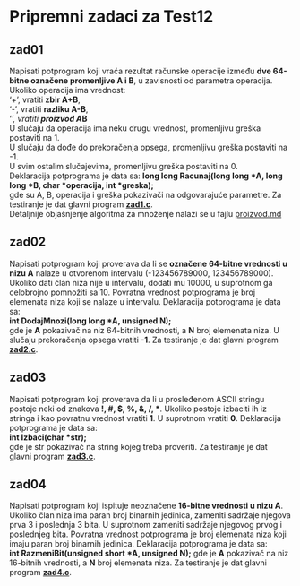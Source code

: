 # Pripremni zadaci za Test12
## zad01
Napisati potprogram koji vraća rezultat računske operacije između <b>dve 64-bitne označene promenljive A i B</b>, u zavisnosti od parametra operacija. Ukoliko operacija ima vrednost:   
	‘+’, vratiti <b>zbir A+B</b>,   
	‘-’, vratiti <b>razliku A-B</b>,   
	‘*’, vratiti <b>proizvod A*B</b>   
U slučaju da operacija ima neku drugu vrednost, promenljivu greška postaviti na 1.   
U slučaju da dođe do prekoračenja opsega, promenljivu greška postaviti na -1.   
U svim ostalim slučajevima, promenljivu greška postaviti na 
0.   
Deklaracija potprograma je data sa:
<b>long long Racunaj(long long *A, long long *B, char *operacija, int *greska);</b>   
gde su A, B, operacija i greška pokazivači na odgovarajuće parametre. Za testiranje je dat glavni program [<b>zad1.c</b>](./zad1.c).   
Detaljnije objašnjenje algoritma za množenje nalazi se u fajlu [proizvod.md](./proizvod.md)
## zad02
Napisati potprogram koji proverava da li se <b>označene 64-bitne vrednosti u nizu A</b> nalaze u otvorenom intervalu (-123456789000, 123456789000). Ukoliko dati član niza nije u intervalu, dodati mu 10000, u suprotnom ga celobrojno pomnožiti sa 10. Povratna vrednost potprograma je broj elemenata niza koji se nalaze u intervalu. Deklaracija potprograma je data sa:   
<b>int DodajMnozi(long long *A, unsigned N);</b>   
gde je <b>A</b> pokazivač na niz 64-bitnih vrednosti, a <b>N</b> broj elemenata niza. U slučaju prekoračenja opsega vratiti <b>-1</b>. Za testiranje je dat glavni program [<b>zad2.c</b>](./zad2.c).
## zad03
Napisati potprogram koji proverava da li u prosleđenom ASCII stringu postoje neki od znakova <b>!, #, $, %, &, /, *</b>. Ukoliko postoje izbaciti ih iz stringa i kao povratnu vrednost vratiti <b>1</b>. U suprotnom vratiti <b>0</b>. Deklaracija potprograma je data sa:   
<b>int Izbaci(char *str);</b>   
gde je str pokazivač na string kojeg treba proveriti. Za testiranje je dat glavni program [<b>zad3.c</b>](./zad3.c).
## zad04
Napisati potprogram koji ispituje neoznačene <b>16-bitne vrednosti u nizu A</b>. Ukoliko član niza ima paran broj binarnih jedinica, zameniti sadržaje njegova prva 3 i poslednja 3 bita. U suprotnom zameniti sadržaje njegovog prvog i poslednjeg bita. Povratna vrednost potprograma je broj elemenata niza koji imaju paran broj binarnih jedinica. Deklaracija potprograma je data sa:   
<b>int RazmeniBit(unsigned short *A, unsigned N);</b>
gde je <b>A</b> pokazivač na niz 16-bitnih vrednosti, a <b>N</b> broj elemenata niza. Za testiranje je dat glavni program [<b>zad4.c</b>](./zad4.c).

